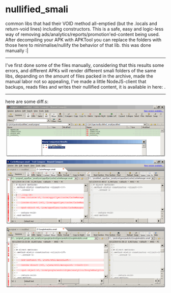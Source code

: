 # nullified_smali
common libs that had their VOID method all-emptied (but the .locals and return-void lines) including constructors. This is a safe, easy and logic-less way of removing ads/analytics/reports/promotion'ed-content being used. After decompiling your APK with APKTool you can replace the folders with those here to minimalise/nullify the behavior of that lib. this was done manually :|

<hr/>

I've first done some of the files manually, 
considering that this results some errors, 
and different APKs will render different smali folders of the same libs, 
depanding on the amount of files packed in the archive, made the manual labor not so appealing, 
I've made a little NodeJS-client that backups, reads files and writes their nullified content, 
it is available in here: <a href="https://github.com/eladkarako/smali_void_method_nullifier"></a>.

<hr/>

here are some diff.s:
<img src="screenshot1.png" /> <br/>
<img src="screenshot2.png" /> <br/>
<img src="screenshot3.png" /> <br/>